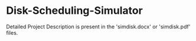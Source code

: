 Disk-Scheduling-Simulator
=========================

Detailed Project Description is present in the 'simdisk.docx' or 'simdisk.pdf' files.

